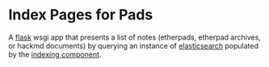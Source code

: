 # Index Pages for Pads

A [flask](http://flask.pocoo.org/) wsgi app that presents a list of
notes (etherpads, etherpad archives, or hackmd documents) by querying an
instance of [elasticsearch](https://www.elastic.co/products/elasticsearch)
populated by the [indexing component](../padindex).

